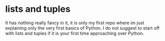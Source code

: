 # lists and tuples
It has nothing really fancy in it, it is only my first repo where im just explaining only the very first basics of Python.
I do not suggest to start off with lists and tuples if it is your first time approaching over Python.
